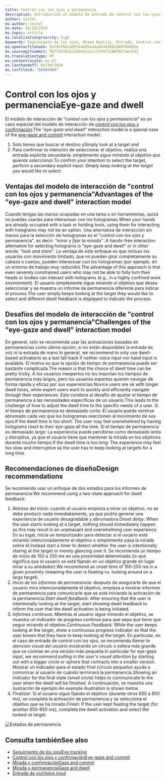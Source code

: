 ```yaml
---
title: Control con los ojos y permanencia
description: Introducción al modelo de entrada de control con los ojos y permanencia
author: sostel
ms.author: sostel
ms.date: 10/29/2019
ms.topic: article
ms.localizationpriority: high
keywords: Seguimiento de los ojos, Mixed Reality, Entrada, Control con los ojos, Enfoque con los ojos, HoloLens 2, Selección basada en los ojos, Permanencia
ms.openlocfilehash: ba793f6b1a95fe4b95aa9a043d36823487886b5e
ms.sourcegitcommit: 92ff5478a5c55b4e2c5cc2f44f1588702f4ec5d1
ms.translationtype: HT
ms.contentlocale: es-ES
ms.lasthandoff: 04/30/2020
ms.locfileid: "82604906"
---
```

# <a name="eye-gaze-and-dwell"></a><span data-ttu-id="83b7d-104">Control con los ojos y permanencia</span><span class="sxs-lookup"><span data-stu-id="83b7d-104">Eye-gaze and dwell</span></span>

<span data-ttu-id="83b7d-105">El modelo de interacción de _"control con los ojos y permanencia"_ es un caso especial del modelo de interacción de [control con los ojos y confirmación](gaze-and-commit.md):</span><span class="sxs-lookup"><span data-stu-id="83b7d-105">The _"eye-gaze and dwell"_ interaction model is a special case of the [eye-gaze and commit](gaze-and-commit.md) interaction model:</span></span>
1. <span data-ttu-id="83b7d-106">Solo tienes que buscar el destino y</span><span class="sxs-lookup"><span data-stu-id="83b7d-106">Simply look at a target and</span></span> 
2. <span data-ttu-id="83b7d-107">Para confirmar tu intención de seleccionar el objetivo, realiza una entrada explícita secundaria: _simplemente sigue mirando el objetivo que quieras seleccionar_.</span><span class="sxs-lookup"><span data-stu-id="83b7d-107">To confirm your intention to select the target, perform a secondary explicit input: _Simply keep looking at the target you would like to select_.</span></span>

## <a name="advantages-of-the-eye-gaze-and-dwell-interaction-model"></a><span data-ttu-id="83b7d-108">Ventajas del modelo de interacción de "control con los ojos y permanencia"</span><span class="sxs-lookup"><span data-stu-id="83b7d-108">Advantages of the "eye-gaze and dwell" interaction model</span></span> 
<span data-ttu-id="83b7d-109">Cuando tengas las manos ocupadas en una tarea o en herramientas, quizá no puedas usarlas para interactuar con los hologramas.</span><span class="sxs-lookup"><span data-stu-id="83b7d-109">When your hands are already occupied with a task or holding tools, using them for interacting with holograms may not be an option.</span></span>
<span data-ttu-id="83b7d-110">Una alternativa de interacción sin manos para la selección de hologramas es el "control con los ojos y permanencia", es decir: _"mirar y fijar la mirada"_ .</span><span class="sxs-lookup"><span data-stu-id="83b7d-110">A hands-free interaction alternative for selecting holograms is "eye-gaze and dwell" or in other words: _"look and stare"_.</span></span> <span data-ttu-id="83b7d-111">La ventaja de este enfoque es que incluso los usuarios con movimiento limitado, que no pueden girar completamente su cabeza o cuerpo, pueden interactuar con los hologramas (por ejemplo, en un entorno de trabajo muy reducido).</span><span class="sxs-lookup"><span data-stu-id="83b7d-111">The advantage of this approach is that even severely constrained users who may not be able to fully turn their heads or bodies can interact with holograms (e.g., in a highly confined work environment).</span></span>
<span data-ttu-id="83b7d-112">El usuario simplemente sigue mirando el objetivo que desea seleccionar y se muestra un informe de permanencia diferente para indicar el proceso.</span><span class="sxs-lookup"><span data-stu-id="83b7d-112">The user simply keeps looking at the target they would like to select and different dwell feedback is displayed to indicate the process.</span></span>


## <a name="challenges-of-the-eye-gaze-and-dwell-interaction-model"></a><span data-ttu-id="83b7d-113">Desafíos del modelo de interacción de "control con los ojos y permanencia"</span><span class="sxs-lookup"><span data-stu-id="83b7d-113">Challenges of the "eye-gaze and dwell" interaction model</span></span>
<span data-ttu-id="83b7d-114">En general, solo se recomienda usar las activaciones basadas en permanencias como última opción, si no están disponibles la entrada de voz ni la entrada de mano.</span><span class="sxs-lookup"><span data-stu-id="83b7d-114">In general, we  recommend to only use dwell-based activations as a last fall-back if neither voice input nor hand input is available.</span></span> <span data-ttu-id="83b7d-115">El motivo es que la opción de tiempo de permanencia puede ser bastante complicada.</span><span class="sxs-lookup"><span data-stu-id="83b7d-115">The reason is that the choice of dwell time can be pretty tricky.</span></span> <span data-ttu-id="83b7d-116">A los usuarios inexpertos no les importan los tiempos de permanencia más largos, pero los usuarios expertos quieren navegar de forma rápida y eficaz por sus experiencias.</span><span class="sxs-lookup"><span data-stu-id="83b7d-116">Novice users are ok with longer dwell times, while expert users want to quickly and efficiently navigate through their experiences.</span></span> <span data-ttu-id="83b7d-117">Esto conduce al desafío de ajustar el tiempo de permanencia a las necesidades específicas de un usuario.</span><span class="sxs-lookup"><span data-stu-id="83b7d-117">This leads to the challenge of how to adjust the dwell time to the specific needs of a user.</span></span>
<span data-ttu-id="83b7d-118">Si el tiempo de permanencia es demasiado corto: El usuario puede sentirse abrumado cada vez que los hologramas reaccionen al movimiento de sus ojos.</span><span class="sxs-lookup"><span data-stu-id="83b7d-118">If the dwell time is too short: The user may feel overwhelmed by having holograms react to their eye-gaze all the time.</span></span> <span data-ttu-id="83b7d-119">Si el tiempo de permanencia es demasiado largo: La experiencia puede percibirse como demasiado lenta y disruptiva, ya que el usuario tiene que mantener la mirada en los objetivos durante mucho tiempo.</span><span class="sxs-lookup"><span data-stu-id="83b7d-119">If the dwell time is too long: The experience may feel too slow and interruptive as the user has to keep looking at targets for a long time.</span></span>

## <a name="design-recommendations"></a><span data-ttu-id="83b7d-120">Recomendaciones de diseño</span><span class="sxs-lookup"><span data-stu-id="83b7d-120">Design recommendations</span></span>
<span data-ttu-id="83b7d-121">Se recomienda usar un enfoque de dos estados para los informes de permanencia:</span><span class="sxs-lookup"><span data-stu-id="83b7d-121">We recommend using a two-state approach for dwell feedback:</span></span>
1. <span data-ttu-id="83b7d-122">*Retraso del inicio*: cuando el usuario empieza a mirar un objetivo, no se debe producir nada inmediatamente, ya que podría generar una experiencia de usuario desagradable y abrumadora.</span><span class="sxs-lookup"><span data-stu-id="83b7d-122">*Onset delay*: When the user starts looking at a target, nothing should immediately happen as this may result in an unpleasant and overwhelming user experience.</span></span> <span data-ttu-id="83b7d-123">En su lugar, inicia un temporizador para detectar si el usuario está mirando intencionadamente el objetivo o simplemente pasa la mirada sobre él.</span><span class="sxs-lookup"><span data-stu-id="83b7d-123">Instead start a timer to detect whether the user is intentionally staring at the target or merely glancing over it.</span></span>
<span data-ttu-id="83b7d-124">Se recomienda un tiempo de inicio de 150 a 250 ms en una proximidad determinada (lo que significa que el usuario se está fijando en un objetivo grande en lugar mirar a su alrededor).</span><span class="sxs-lookup"><span data-stu-id="83b7d-124">We recommend an onset time of 150-250 ms in a given proximity (meaning the user is fixating vs. looking around on a large target).</span></span>  
2. <span data-ttu-id="83b7d-125">*Inicio de los informes de permanencia:* después de asegurarte de que el usuario mira intencionadamente el objetivo, empieza a mostrar informes de permanencia para comunicarle que se está iniciando la activación de la permanencia.</span><span class="sxs-lookup"><span data-stu-id="83b7d-125">*Start dwell feedback:* After ensuring that the user is intentionally looking at the target, start showing dwell feedback to inform the user that the dwell activation is being initiated.</span></span> 
3. <span data-ttu-id="83b7d-126">*Informes continuos:* Mientras el usuario sigue mirando el objetivo, se muestra un indicador de progreso continuo para que sepa que tiene que seguir mirando el objetivo.</span><span class="sxs-lookup"><span data-stu-id="83b7d-126">*Continuous Feedback:* While the user keeps looking at the target, show a continuous progress indicator so that the user knows that they have to keep looking at the target.</span></span> <span data-ttu-id="83b7d-127">En particular, en el caso de entrada de control con los ojos, se recomienda _llamar la atención visual del usuario_ mostrando un círculo o esfera más grande que se contrae en una versión más pequeña.</span><span class="sxs-lookup"><span data-stu-id="83b7d-127">In particular for eye-gaze input, we recommend _pulling in the user's visual attention_ by starting out with a bigger circle or sphere that contracts into a smaller version.</span></span> <span data-ttu-id="83b7d-128">Mostrar un indicador para el estado final (círculo pequeño) ayuda a comunicar al usuario de cuándo terminará la permanencia.</span><span class="sxs-lookup"><span data-stu-id="83b7d-128">Showing an indicator for the final state (small circle) helps to communicate to the user when the dwell will be finished.</span></span> <span data-ttu-id="83b7d-129">A continuación, se muestra una ilustración de ejemplo.</span><span class="sxs-lookup"><span data-stu-id="83b7d-129">An example illustration is shown below.</span></span> 
4. <span data-ttu-id="83b7d-130">*Finalizar:* Si el usuario sigue fijando el objetivo (durante otros 650 a 850 ms), se completa la activación de permanencia y se selecciona el objetivo que se ha mirado.</span><span class="sxs-lookup"><span data-stu-id="83b7d-130">*Finish:* If the user kept fixating the target (for another 650-850 ms), complete the dwell activation and select the looked-at target.</span></span>

![Estados de permanencia](images/eyes_dwellstate_recommendation.png)<br>

## <a name="see-also"></a><span data-ttu-id="83b7d-132">Consulta también</span><span class="sxs-lookup"><span data-stu-id="83b7d-132">See also</span></span>
* [<span data-ttu-id="83b7d-133">Seguimiento de los ojos</span><span class="sxs-lookup"><span data-stu-id="83b7d-133">Eye tracking</span></span>](eye-tracking.md)
* [<span data-ttu-id="83b7d-134">Control con los ojos y confirmación</span><span class="sxs-lookup"><span data-stu-id="83b7d-134">Eye-gaze and commit</span></span>](gaze-and-commit-eyes.md)
* [<span data-ttu-id="83b7d-135">Mirada y confirmación</span><span class="sxs-lookup"><span data-stu-id="83b7d-135">Gaze and commit</span></span>](gaze-and-commit.md)
* [<span data-ttu-id="83b7d-136">Mirada y permanencia</span><span class="sxs-lookup"><span data-stu-id="83b7d-136">Gaze and dwell</span></span>](gaze-and-dwell.md)
* [<span data-ttu-id="83b7d-137">Entrada de voz</span><span class="sxs-lookup"><span data-stu-id="83b7d-137">Voice input</span></span>](voice-design.md)
